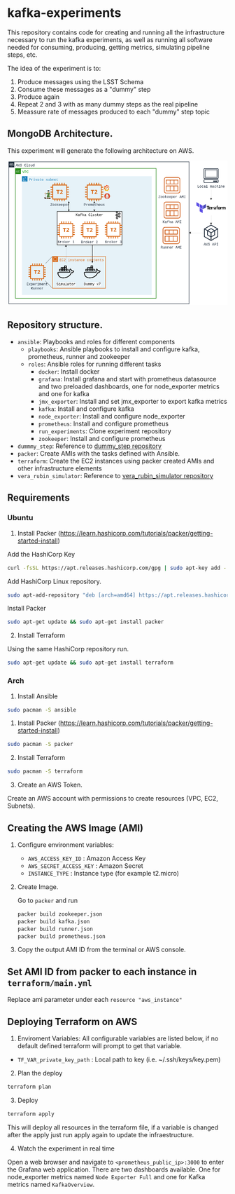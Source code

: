 # kafka-experiments

This repository contains code for creating and running all the infrastructure necessary to run the kafka experiments, as well as running all software needed for consuming, producing, getting metrics, simulating pipeline steps, etc.

The idea of the experiment is to:

1. Produce messages using the LSST Schema
2. Consume these messages as a "dummy" step
3. Produce again
4. Repeat 2 and 3 with as many dummy steps as the real pipeline
5. Meassure rate of messages produced to each "dummy" step topic



## MongoDB Architecture.

This experiment will generate the following architecture on AWS.

![Diagram](./diagram.png)

## Repository structure.

- `ansible`: Playbooks and roles for different components
  - `playbooks`: Ansible playbooks to install and configure kafka, prometheus, runner and zookeeper
  - `roles`: Ansible roles for running different tasks
    - `docker`: Install docker
    - `grafana`: Install grafana and start with prometheus datasource and two preloaded dashboards, one for node_exporter metrics and one for kafka
    - `jmx_exporter`: Install and set jmx_exporter to export kafka metrics
    - `kafka`: Install and configure kafka
    - `node_exporter`: Install and configure node_exporter
    - `prometheus`: Install and configure prometheus
    - `run_experiments`: Clone experiment repository
    - `zookeeper`: Install and configure prometheus
- `dummmy_step`: Reference to [dummy_step repository](https://github.com/alercebroker/dummy_step)
- `packer`: Create AMIs with the tasks defined with Ansible.
- `terraform`: Create the EC2 instances using packer created AMIs and other infrastructure elements
- `vera_rubin_simulator`: Reference to [vera_rubin_simulator repository](https://github.com/alercebroker/vera_rubin_simulator)


## Requirements

### Ubuntu

1. Install Packer (https://learn.hashicorp.com/tutorials/packer/getting-started-install)

Add the HashiCorp Key
```sh
curl -fsSL https://apt.releases.hashicorp.com/gpg | sudo apt-key add -
```

Add HashiCorp Linux repository.
```sh
sudo apt-add-repository "deb [arch=amd64] https://apt.releases.hashicorp.com $(lsb_release -cs) main"
```

Install Packer
```sh
sudo apt-get update && sudo apt-get install packer
```

2. Install Terraform

Using the same HashiCorp repository run.
```sh
sudo apt-get update && sudo apt-get install terraform
```

### Arch
1. Install Ansible
``` sh
sudo pacman -S ansible
```

1. Install Packer (https://learn.hashicorp.com/tutorials/packer/getting-started-install)
```sh
sudo pacman -S packer
```

2. Install Terraform
```sh
sudo pacman -S terraform
```


3. Create an AWS Token.

Create an AWS account with permissions to create resources (VPC, EC2, Subnets).

## Creating the AWS Image (AMI)

1. Configure environment variables:

    - `AWS_ACCESS_KEY_ID` : Amazon Access Key
    - `AWS_SECRET_ACCESS_KEY` : Amazon Secret
    - `INSTANCE_TYPE` : Instance type (for example t2.micro)

2. Create Image.

    Go to `packer` and run
    ```sh
    packer build zookeeper.json
    packer build kafka.json
    packer build runner.json
    packer build prometheus.json
    ```
3. Copy the output AMI ID from the terminal or AWS console.

## Set AMI ID from packer to each instance in `terraform/main.yml`

Replace ami parameter under each `resource "aws_instance"`

## Deploying Terraform on AWS

1. Enviroment Variables: All configurable variables are listed below, if no default defined terraform will prompt to get that variable.

- `TF_VAR_private_key_path` : Local path to key (i.e. ~/.ssh/keys/key.pem)

2. Plan the deploy
```sh
terraform plan
```

3. Deploy
```sh
terraform apply
```
This will deploy all resources in the terraform file, if a variable is changed after the apply just run apply again to update the infraestructure.


4. Watch the experiment in real time

Open a web browser and navigate to `<prometheus_public_ip>:3000` to enter the Grafana web application. There are two dashboards available. One for node_exporter metrics named `Node Exporter Full` and one for Kafka metrics named `KafkaOverview`.
